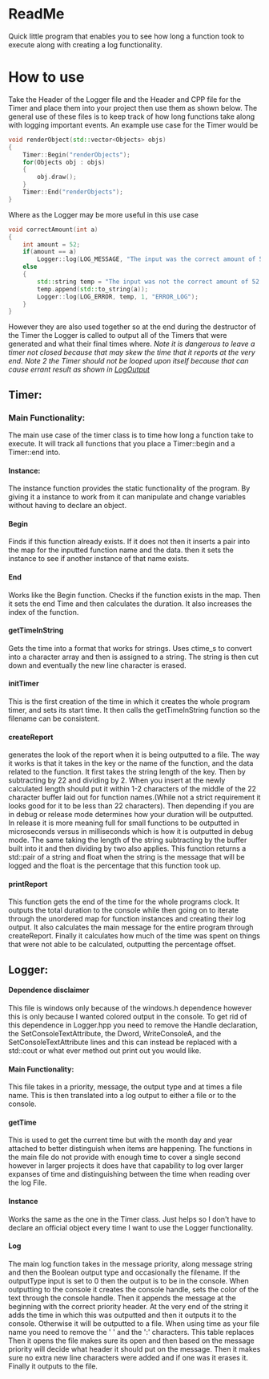 # ReadMe
Quick little program that enables you to see how long a function took to execute along with creating a log functionality. 
# How to use
Take the Header of the Logger file and the Header and CPP file for the Timer and place them into your project then use them as shown below.
The general use of these files is to keep track of how long functions take along with logging important events. An example use case for the Timer would be 
```c++
void renderObject(std::vector<Objects> objs)
{
	Timer::Begin("renderObjects");
	for(Objects obj : objs)
	{
		obj.draw();
	}
	Timer::End("renderObjects");
}
```
Where as the Logger may be more useful in this use case
```c++
void correctAmount(int a)
{
	int amount = 52;
	if(amount == a)
		Logger::log(LOG_MESSAGE, "The input was the correct amount of 52", 0);
	else
	{
		std::string temp = "The input was not the correct amount of 52 it was: ";
		temp.append(std::to_string(a));
		Logger::log(LOG_ERROR, temp, 1, "ERROR_LOG");
	}
}
```
However they are also used together so at the end during the destructor of the Timer the Logger is called to output all of the Timers that were generated and what their final times where.
*Note it is dangerous to leave a timer not closed because that may skew the time that it reports at the very end.*
*Note 2 the Timer should not be looped upon itself because that can cause errant result as shown in [LogOutput](https://github.com/insidetheboxgames/LoggerandTimer/blob/Debugging/TimerandLogger/LogOutput/Oct_23_17.38.29_2023.txt)*
## Timer:
### Main Functionality:
The main use case of the timer class is to time how long a function take to execute. It will track all functions that you place a Timer::begin and a Timer::end into.
#### Instance:
The instance function provides the static functionality of the program. By giving it a instance to work from it can manipulate and change variables without having to declare an object.
#### Begin
Finds if this function already exists. If it does not then it inserts a pair into the map for the inputted function name and the data. then it sets the instance to see if another instance of that name exists.
#### End
Works like the Begin function. Checks if the function exists in the map. Then it sets the end Time and then calculates the duration. It also increases the index of the function.
#### getTimeInString
Gets the time into a format that works for strings. Uses ctime_s to convert into a character array and then is assigned to a string. The string is then cut down and eventually the new line character is erased.
#### initTimer
This is the first creation of the time in which it creates the whole program timer, and sets its start time. It then calls the getTimeInString function so the filename can be consistent.

#### createReport
generates the look of the report when it is being outputted to a file. The way it works is that it takes in the key or the name of the function, and the data related to the function. It first takes the string length of the key. Then by subtracting by 22 and dividing by 2. When you insert at the newly calculated length should put it within 1-2 characters of the middle of the 22 character buffer laid out for function names.(While not a strict requirement it looks good for it to be less than 22 characters). Then depending if you are in debug or release mode determines how your duration will be outputted. In release it is more meaning full for small functions to be outputted in microseconds versus in milliseconds which is how it is outputted in debug mode. The same taking the length of the string subtracting by the buffer built into it and then dividing by two also applies. This function returns a std::pair of a string and float when the string is the message that will be logged and the float is the percentage that this function took up.
#### printReport
This function gets the end of the time for the whole programs clock. It outputs the total duration to the console while then going on to iterate through the unordered map for function instances and creating their log output. It also calculates the main message for the entire program through createReport. Finally it calculates how much of the time was spent on things that were not able to be calculated, outputting the percentage offset.

## Logger:
#### Dependence disclaimer
This file is windows only because of the windows.h dependence however this is only because I wanted colored output in the console. To get rid of this dependence in Logger.hpp you need to remove the Handle declaration, the SetConsoleTextAttribute, the Dword, WriteConsoleA, and the SetConsoleTextAttribute lines and this can instead be replaced with a std::cout or what ever method out print out you would like.
#### Main Functionality:
This file takes in a priority, message, the output type and at times a file name. This is then translated into a log output to either a file or to the console.
#### getTime
This is used to get the current time but with the month day and year attached to better distinguish when items are happening. The functions in the main file do not provide with enough time to cover a single second however in larger projects it does have that capability to log over larger expanses of time and distinguishing between the time when reading over the log File.
#### Instance
Works the same as the one in the Timer class. Just helps so I don't have to declare an official object every time I want to use the Logger functionality.
#### Log
The main log function takes in the message priority, along message string and then the Boolean output type and occasionally the filename. If the outputType input is set to 0 then the output is to be in the console. When outputting to the console it creates the console handle, sets the color of the text through the console handle. Then it appends the message at the beginning with the correct priority header. At the very end of the string it adds the time in which this was outputted and then it outputs it to the console. Otherwise it will be outputted to a file. When using time as your file name you need to remove the ' ' and the ':' characters. This table replaces  Then it opens the file makes sure its open and then based on the message priority will decide what header it should put on the message. Then it makes sure no extra new line characters were added and if one was it erases it. Finally it outputs to the file.
